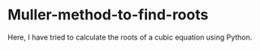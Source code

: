 # Muller-method-to-find-roots
Here, I have tried to calculate the roots of a cubic equation using Python.
